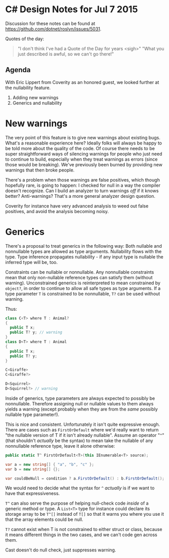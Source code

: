 # C# Design Notes for Jul 7 2015

Discussion for these notes can be found at https://github.com/dotnet/roslyn/issues/5031.

Quotes of the day:

> "I don't think I've had a Quote of the Day for years \<sigh>" 
> "What you just described is awful, so we can't go there!"

## Agenda

With Eric Lippert from Coverity as an honored guest, we looked further at the nullability feature.

1. Adding new warnings
2. Generics and nullability

# New warnings

The very point of this feature is to give new warnings about existing bugs. What's a reasonable experience here? Ideally folks will always be happy to be told more about the quality of the code. Of course there needs to be super straightforward ways of silencing warnings for people who just need to continue to build, especially when they treat warnings as errors (since those would be breaking). We've previously been burned by providing new warnings that then broke people.

There's a problem when those warnings are false positives, which though hopefully rare, is going to happen: I checked for null in a way the compiler doesn't recognize. Can I build an analyzer to turn warnings *off* if it knows better? Anti-warnings? That's a more general analyzer design question.

Coverity for instance have very advanced analysis to weed out false positives, and avoid the analysis becoming noisy.

# Generics

There's a proposal to treat generics in the following way: Both nullable and nonnullable types are allowed as type arguments. Nullability flows with the type. Type inference propagates nullability - if any input type is nullable the inferred type will be, too.

Constraints can be nullable or nonnullable. Any nonnullable constraints mean that only non-nullable reference types can satisfy them (without warning). Unconstrained generics is reinterpreted to mean constrained by `object?`, in order to continue to allow all safe types as type arguments. If a type parameter `T` is constrained to be nonnullable, `T?` can be used without warning.

Thus:  

``` c#
class C<T> where T : Animal? 
{
  public T x;
  public T? y; // warning
}
class D<T> where T : Animal 
{
  public T x;
  public T? y;
}

C<Giraffe>
C<Giraffe?>

D<Squirrel>
D<Squirrel?> // warning
```

Inside of generics, type parameters are always expected to possibly be nonnullable. Therefore assigning null or nullable values to them always yields a warning (except probably when they are from the *same* possibly nullable type parameter!).

This is nice and consistent. Unfortunately it isn't quite expressive enough. There are cases such as `FirstOrDefault` where we'd really want to return "the nullable version of T if it isn't already nullable". Assume an operator "`^`" (that shouldn't *actually* be the syntax) to mean take the nullable of any nonnullable reference type, leave it alone otherwise:

``` c#
public static T^ FirstOrDefault<T>(this IEnumerable<T> source);

var a = new string[] { "a", "b", "c" };
var b = new string[] {};

var couldBeNull = condition ? a.FirstOrDefault() : b.FirstOrDefault(); // string?
```

We would need to decide what the syntax for `^` *actually* is if we want to have that expressiveness.

`T^` can also serve the purpose of helping null-check code *inside* of a generic method or type. A `List<T>` type for instance could declare its storage array to be `T^[]` instead of `T[]` so that it warns you where you use it that the array elements could be null.

`T?` cannot exist when T is not constrained to either struct or class, because it means different things in the two cases, and we can't code gen across them.

Cast doesn't do null check, just suppresses warning.
